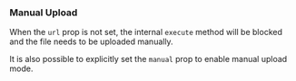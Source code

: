 ### Manual Upload

When the `url` prop is not set, the internal `execute` method will be blocked and the file needs to be uploaded manually.

It is also possible to explicitly set the `manual` prop to enable manual upload mode.
